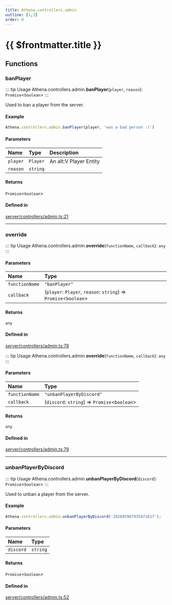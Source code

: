 ```yaml
---
title: Athena.controllers.admin
outline: [1,3]
order: 0
---
```


# {{ $frontmatter.title }}


## Functions

### banPlayer

::: tip Usage
Athena.controllers.admin.**banPlayer**(`player`, `reason`): `Promise`<`boolean`\>
:::

Used to ban a player from the server.

#### Example
```ts
Athena.controllers.admin.banPlayer(player, 'was a bad person :(')
```

#### Parameters

| Name | Type | Description |
| :------ | :------ | :------ |
| `player` | `Player` | An alt:V Player Entity |
| `reason` | `string` |  |

#### Returns

`Promise`<`boolean`\>

#### Defined in

[server/controllers/admin.ts:21](https://github.com/Stuyk/altv-athena/blob/41bbc82/src/core/server/controllers/admin.ts#L21)

___

### override

::: tip Usage
Athena.controllers.admin.**override**(`functionName`, `callback`): `any`
:::

#### Parameters

| Name | Type |
| :------ | :------ |
| `functionName` | ``"banPlayer"`` |
| `callback` | (`player`: `Player`, `reason`: `string`) => `Promise`<`boolean`\> |

#### Returns

`any`

#### Defined in

[server/controllers/admin.ts:78](https://github.com/Stuyk/altv-athena/blob/41bbc82/src/core/server/controllers/admin.ts#L78)

::: tip Usage
Athena.controllers.admin.**override**(`functionName`, `callback`): `any`
:::

#### Parameters

| Name | Type |
| :------ | :------ |
| `functionName` | ``"unbanPlayerByDiscord"`` |
| `callback` | (`discord`: `string`) => `Promise`<`boolean`\> |

#### Returns

`any`

#### Defined in

[server/controllers/admin.ts:79](https://github.com/Stuyk/altv-athena/blob/41bbc82/src/core/server/controllers/admin.ts#L79)

___

### unbanPlayerByDiscord

::: tip Usage
Athena.controllers.admin.**unbanPlayerByDiscord**(`discord`): `Promise`<`boolean`\>
:::

Used to unban a player from the server.

#### Example
```ts
Athena.controllers.admin.unbanPlayerByDiscord('202685967935471617');
```

#### Parameters

| Name | Type |
| :------ | :------ |
| `discord` | `string` |

#### Returns

`Promise`<`boolean`\>

#### Defined in

[server/controllers/admin.ts:52](https://github.com/Stuyk/altv-athena/blob/41bbc82/src/core/server/controllers/admin.ts#L52)
